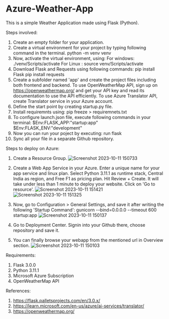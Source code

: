 # Azure-Weather-App
This is a simple Weather Application made using Flask (Python).

Steps involved:
1. Create an empty folder for your application.
2. Create a virtual environment for your project by typing following command in the terminal.
   python -m venv venv
3. Now, activate the virtual environment, using:
   For windows: ./venv/Scripts/activate
   For Linux  : source venv/Scripts/activate
4. Download Flask and Requests using following commands:
   pip install Flask
   pip install requests
5. Create a subfolder named 'app' and create the project files including both frontend and backend.
   To use OpenWeatherMap API, sign up on https://openweathermap.org/ and get your API key and read its documentation to use      the API efficiently.
   To use Azure Translator API, create Translator service in your Azure account.
7. Define the start point by creating startup.py file.
8. Install requiremnts using:
   pip freeze > requiremnets.txt
9. To configure launch.json file, execute following commands in your terminal:
   $Env:FLASK_APP:"startup:app"
   $Env:FLASK_ENV:"development"
10. Now you can run your poject by executing:
    run flask
11. Sync all your file in a separate Github repository.

Steps to deploy on Azure:
1. Create a Resource Group.
   ![Screenshot 2023-10-11 150733](https://github.com/RohanLuhar/Azure-Weather-App/assets/99538858/04ee3cbf-d042-45a6-b5a7-0857b68c9a9f)
   
2. Create a Web App Service in your Azure.
   Enter a unique name for your app service and linux plan.
   Select Python 3.11.1 as runtime stack, Central India as region, and Free F1 as pricing plan.
   Hit Review + Create.
   It will take under less than 1 minute to deploy your website. Click on 'Go to resource'.
   ![Screenshot 2023-10-11 151421](https://github.com/RohanLuhar/Azure-Weather-App/assets/99538858/b32f69de-9aee-483d-93a0-5af6144b5063)
![Screenshot 2023-10-11 151325](https://github.com/RohanLuhar/Azure-Weather-App/assets/99538858/cd3e4b9e-3c71-4820-b62b-ecf17d6f28b9)
   
4. Now, go to Configuration > General Settings, and save it after writing the following 'Startup Command':
   gunicorn --bind=0.0.0.0 --timeout 600 startup:app
   ![Screenshot 2023-10-11 150137](https://github.com/RohanLuhar/Azure-Weather-App/assets/99538858/9c8494c0-9e83-4636-96aa-97b295ba9aeb)
   
5. Go to Deployment Center.
   Signin into your Github there, choose repository and save it.
   
6. You can finally browse your webapp from the mentioned url in Overview section.
![Screenshot 2023-10-11 150103](https://github.com/RohanLuhar/Azure-Weather-App/assets/99538858/08b1d00c-71cc-4a85-8da7-ac18a93abaaf)


Requirements:
1. Flask 3.0.0
2. Python 3.11.1
3. Microsoft Azure Subscription
4. OpenWeatherMap API

References:
1. https://flask.palletsprojects.com/en/3.0.x/
2. https://learn.microsoft.com/en-us/azure/ai-services/translator/
3. https://openweathermap.org/
